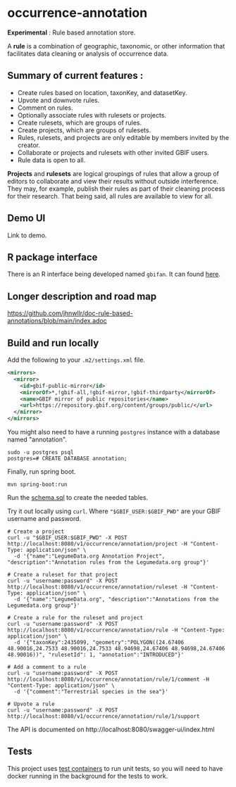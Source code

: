 # occurrence-annotation

**Experimental** : Rule based annotation store. 

A **rule** is a combination of geographic, taxonomic, or other information that facilitates data cleaning or analysis of occurrence data. 

## Summary of current features :

* Create rules based on location, taxonKey, and datasetKey. 
* Upvote and downvote rules. 
* Comment on rules. 
* Optionally associate rules with rulesets or projects.
* Create rulesets, which are groups of rules. 
* Create projects, which are groups of rulesets. 
* Rules, rulesets, and projects are only editable by members invited by the creator.  
* Collaborate or projects and rulesets with other invited GBIF users. 
* Rule data is open to all.

**Projects** and **rulesets** are logical groupings of rules that allow a group of editors to collaborate and view their results without outside interference. They may, for example, publish their rules as part of their cleaning process for their research. That being said, all rules are available to view for all. 

## Demo UI 

Link to demo. 

## R package interface 

There is an R interface being developed named `gbifan`. It can found [here](https://github.com/jhnwllr/gbifan).  

## Longer description and road map  

https://github.com/jhnwllr/doc-rule-based-annotations/blob/main/index.adoc

## Build and run locally 

Add the following to your `.m2/settings.xml` file.

```xml
<mirrors>
  <mirror>
    <id>gbif-public-mirror</id>
    <mirrorOf>*,!gbif-all,!gbif-mirror,!gbif-thirdparty</mirrorOf>
    <name>GBIF mirror of public repositories</name>
    <url>https://repository.gbif.org/content/groups/public/</url>
  </mirror>
</mirrors>
```

You might also need to have a running `postgres` instance with a database named "annotation". 

```shell 
sudo -u postgres psql
postgres=# CREATE DATABASE annotation;
```

Finally, run spring boot. 

```shell
mvn spring-boot:run
```

Run the [schema.sql](https://github.com/gbif/occurrence-annotation/blob/main/src/main/resources/schema.sql) to create the needed tables. 

Try it out locally using `curl`. Where `"$GBIF_USER:$GBIF_PWD"` are your GBIF username and password.

```shell
# Create a project 
curl -u "$GBIF_USER:$GBIF_PWD" -X POST http://localhost:8080/v1/occurrence/annotation/project -H "Content-Type: application/json" \
  -d '{"name":"LegumeData.org Annotation Project", "description":"Annotation rules from the Legumedata.org group"}'

# Create a ruleset for that project 
curl -u "username:password" -X POST http://localhost:8080/v1/occurrence/annotation/ruleset -H "Content-Type: application/json" \
  -d '{"name":"LegumeData.org", "description":"Annotations from the Legumedata.org group"}'

# Create a rule for the ruleset and project 
curl -u "username:password" -X POST http://localhost:8080/v1/occurrence/annotation/rule -H "Content-Type: application/json" \
  -d '{"taxonKey":2435099, "geometry":"POLYGON((24.67406 48.90016,24.7533 48.90016,24.7533 48.94698,24.67406 48.94698,24.67406 48.90016))", "rulesetId": 1, "annotation":"INTRODUCED"}'

# Add a comment to a rule  
curl -u "username:password" -X POST http://localhost:8080/v1/occurrence/annotation/rule/1/comment -H "Content-Type: application/json" \
  -d '{"comment":"Terrestrial species in the sea"}'

# Upvote a rule 
curl -u "username:password" -X POST http://localhost:8080/v1/occurrence/annotation/rule/1/support 
```
The API is documented on http://localhost:8080/swagger-ui/index.html 

## Tests

This project uses [test containers](https://testcontainers.com/) to run unit tests, so you will need to have docker running in the background for the tests to work.   

